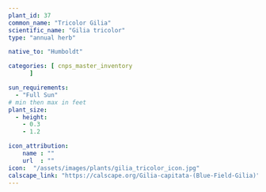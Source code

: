 ```yaml
---
plant_id: 37
common_name: "Tricolor Gilia"
scientific_name: "Gilia tricolor"
type: "annual herb"

native_to: "Humboldt"

categories: [ cnps_master_inventory
      ]

sun_requirements:
  - "Full Sun"
# min then max in feet
plant_size:
  - height: 
    - 0.3
    - 1.2

icon_attribution:
    name : ""
    url  : ""
icon:  "/assets/images/plants/gilia_tricolor_icon.jpg"
calscape_link: "https://calscape.org/Gilia-capitata-(Blue-Field-Gilia)"
---
```


